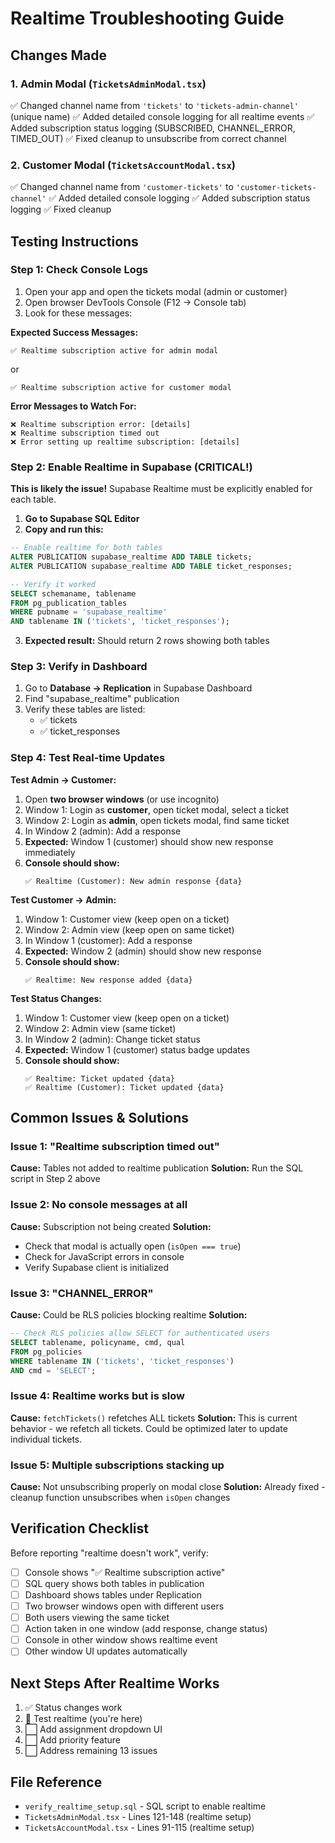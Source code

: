 # Realtime Troubleshooting Guide

## Changes Made

### 1. Admin Modal (`TicketsAdminModal.tsx`)
✅ Changed channel name from `'tickets'` to `'tickets-admin-channel'` (unique name)
✅ Added detailed console logging for all realtime events
✅ Added subscription status logging (SUBSCRIBED, CHANNEL_ERROR, TIMED_OUT)
✅ Fixed cleanup to unsubscribe from correct channel

### 2. Customer Modal (`TicketsAccountModal.tsx`)
✅ Changed channel name from `'customer-tickets'` to `'customer-tickets-channel'`
✅ Added detailed console logging
✅ Added subscription status logging
✅ Fixed cleanup

## Testing Instructions

### Step 1: Check Console Logs
1. Open your app and open the tickets modal (admin or customer)
2. Open browser DevTools Console (F12 → Console tab)
3. Look for these messages:

**Expected Success Messages:**
```
✅ Realtime subscription active for admin modal
```
or
```
✅ Realtime subscription active for customer modal
```

**Error Messages to Watch For:**
```
❌ Realtime subscription error: [details]
❌ Realtime subscription timed out
❌ Error setting up realtime subscription: [details]
```

### Step 2: Enable Realtime in Supabase (CRITICAL!)

**This is likely the issue!** Supabase Realtime must be explicitly enabled for each table.

1. **Go to Supabase SQL Editor**
2. **Copy and run this:**

```sql
-- Enable realtime for both tables
ALTER PUBLICATION supabase_realtime ADD TABLE tickets;
ALTER PUBLICATION supabase_realtime ADD TABLE ticket_responses;

-- Verify it worked
SELECT schemaname, tablename 
FROM pg_publication_tables 
WHERE pubname = 'supabase_realtime'
AND tablename IN ('tickets', 'ticket_responses');
```

3. **Expected result:** Should return 2 rows showing both tables

### Step 3: Verify in Dashboard
1. Go to **Database → Replication** in Supabase Dashboard
2. Find "supabase_realtime" publication
3. Verify these tables are listed:
   - ✅ tickets
   - ✅ ticket_responses

### Step 4: Test Real-time Updates

**Test Admin → Customer:**
1. Open **two browser windows** (or use incognito)
2. Window 1: Login as **customer**, open ticket modal, select a ticket
3. Window 2: Login as **admin**, open tickets modal, find same ticket
4. In Window 2 (admin): Add a response
5. **Expected:** Window 1 (customer) should show new response immediately
6. **Console should show:**
   ```
   ✅ Realtime (Customer): New admin response {data}
   ```

**Test Customer → Admin:**
1. Window 1: Customer view (keep open on a ticket)
2. Window 2: Admin view (keep open on same ticket)
3. In Window 1 (customer): Add a response
4. **Expected:** Window 2 (admin) should show new response
5. **Console should show:**
   ```
   ✅ Realtime: New response added {data}
   ```

**Test Status Changes:**
1. Window 1: Customer view (keep open on a ticket)
2. Window 2: Admin view (same ticket)
3. In Window 2 (admin): Change ticket status
4. **Expected:** Window 1 (customer) status badge updates
5. **Console should show:**
   ```
   ✅ Realtime: Ticket updated {data}
   ✅ Realtime (Customer): Ticket updated {data}
   ```

## Common Issues & Solutions

### Issue 1: "Realtime subscription timed out"
**Cause:** Tables not added to realtime publication
**Solution:** Run the SQL script in Step 2 above

### Issue 2: No console messages at all
**Cause:** Subscription not being created
**Solution:** 
- Check that modal is actually open (`isOpen === true`)
- Check for JavaScript errors in console
- Verify Supabase client is initialized

### Issue 3: "CHANNEL_ERROR"
**Cause:** Could be RLS policies blocking realtime
**Solution:**
```sql
-- Check RLS policies allow SELECT for authenticated users
SELECT tablename, policyname, cmd, qual 
FROM pg_policies 
WHERE tablename IN ('tickets', 'ticket_responses')
AND cmd = 'SELECT';
```

### Issue 4: Realtime works but is slow
**Cause:** `fetchTickets()` refetches ALL tickets
**Solution:** This is current behavior - we refetch all tickets. Could be optimized later to update individual tickets.

### Issue 5: Multiple subscriptions stacking up
**Cause:** Not unsubscribing properly on modal close
**Solution:** Already fixed - cleanup function unsubscribes when `isOpen` changes

## Verification Checklist

Before reporting "realtime doesn't work", verify:

- [ ] Console shows "✅ Realtime subscription active"
- [ ] SQL query shows both tables in publication
- [ ] Dashboard shows tables under Replication
- [ ] Two browser windows open with different users
- [ ] Both users viewing the same ticket
- [ ] Action taken in one window (add response, change status)
- [ ] Console in other window shows realtime event
- [ ] Other window UI updates automatically

## Next Steps After Realtime Works

1. ✅ Status changes work
2. 🔄 Test realtime (you're here)
3. ⬜ Add assignment dropdown UI
4. ⬜ Add priority feature
5. ⬜ Address remaining 13 issues

## File Reference

- `verify_realtime_setup.sql` - SQL script to enable realtime
- `TicketsAdminModal.tsx` - Lines 121-148 (realtime setup)
- `TicketsAccountModal.tsx` - Lines 91-115 (realtime setup)

